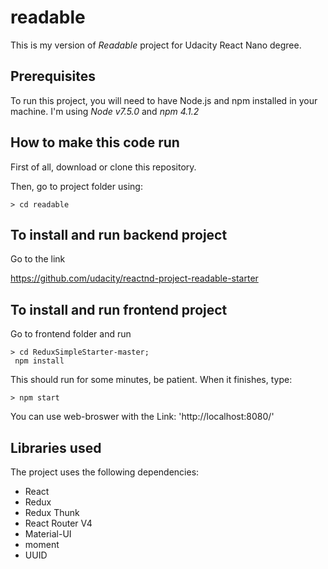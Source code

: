 # readable
This is my version of *Readable* project for Udacity React Nano degree.


## Prerequisites

To run this project, you will need to have Node.js and npm installed in your machine.
I'm using *Node v7.5.0* and *npm 4.1.2*

## How to make this code run

First of all, download or clone this repository.

Then, go to project folder using:

```
> cd readable
```

## To install and run backend project

Go to the link

https://github.com/udacity/reactnd-project-readable-starter

## To install and run frontend project

Go to frontend folder and run

```
> cd ReduxSimpleStarter-master;
 npm install
```

This should run for some minutes, be patient. When it finishes, type:

```
> npm start
```

You can use web-broswer with the Link: 'http://localhost:8080/'

## Libraries used

The project uses the following dependencies:

* React
* Redux
* Redux Thunk
* React Router V4
* Material-UI
* moment
* UUID



